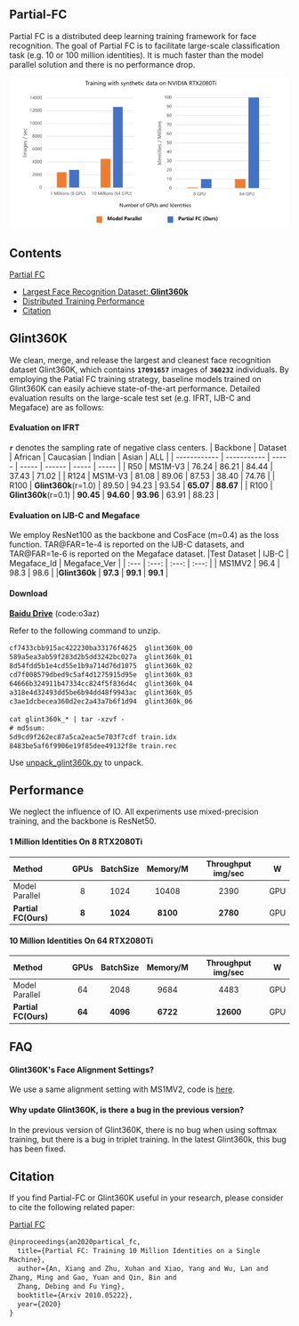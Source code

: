 ## Partial-FC
Partial FC is a distributed deep learning training framework for face recognition. The goal of Partial FC is to facilitate large-scale classification task (e.g. 10 or 100 million identities). It is much faster than the model parallel solution and there is no performance drop.

![Image text](https://github.com/nttstar/insightface-resources/blob/master/images/partial_speed1.png)


## Contents
[Partial FC](https://arxiv.org/abs/2010.05222)
- [Largest Face Recognition Dataset: **Glint360k**](#Glint360k)
- [Distributed Training Performance](#Performance)
- [Citation](#Citation)


## Glint360K
We clean, merge, and release the largest and cleanest face recognition dataset Glint360K, 
which contains **`17091657`** images of **`360232`** individuals. 
By employing the Patial FC training strategy, baseline models trained on Glint360K can easily achieve state-of-the-art performance. 
Detailed evaluation results on the large-scale test set (e.g. IFRT, IJB-C and Megaface) are as follows:

#### Evaluation on IFRT       
**`r`** denotes the sampling rate of negative class centers.
| Backbone     | Dataset            | African | Caucasian | Indian | Asian | ALL   |
| ------------ | -----------        | ----- | ----- | ------ | ----- | ----- |
| R50          | MS1M-V3            | 76.24 | 86.21 | 84.44  | 37.43 | 71.02 |
| R124         | MS1M-V3            | 81.08 | 89.06 | 87.53  | 38.40 | 74.76 |
| R100         | **Glint360k**(r=1.0)   | 89.50 | 94.23 | 93.54  | **65.07** | **88.67** |
| R100         | **Glint360k**(r=0.1)   | **90.45** | **94.60** | **93.96**  | 63.91 | 88.23 |

#### Evaluation on IJB-C and Megaface  
We employ ResNet100 as the backbone and CosFace (m=0.4) as the loss function.
TAR@FAR=1e-4 is reported on the IJB-C datasets, and TAR@FAR=1e-6 is reported on the Megaface dataset.
|Test Dataset        | IJB-C     | Megaface_Id  | Megaface_Ver |
| :---               | :---:     | :---:        | :---:        |
| MS1MV2             | 96.4      | 98.3         | 98.6         |
|**Glint360k** | **97.3**  | **99.1**     | **99.1**     |

#### Download
[**Baidu Drive**](https://pan.baidu.com/s/1GsYqTTt7_Dn8BfxxsLFN0w) (code:o3az)  


Refer to the following command to unzip.
```
cf7433cbb915ac422230ba33176f4625  glint360k_00
589a5ea3ab59f283d2b5dd3242bc027a  glint360k_01
8d54fdd5b1e4cd55e1b9a714d76d1075  glint360k_02
cd7f008579dbed9c5af4d1275915d95e  glint360k_03
64666b324911b47334cc824f5f836d4c  glint360k_04
a318e4d32493dd5be6b94dd48f9943ac  glint360k_05
c3ae1dcbecea360d2ec2a43a7b6f1d94  glint360k_06

cat glint360k_* | tar -xzvf -
# md5sum:
5d9cd9f262ec87a5ca2eac5e703f7cdf train.idx
8483be5af6f9906e19f85dee49132f8e train.rec
```
Use [unpack_glint360k.py](./unpack_glint360k.py) to unpack.

## Performance
We neglect the influence of IO. All experiments use mixed-precision training, and the backbone is ResNet50.
#### 1 Million Identities On 8 RTX2080Ti  

|Method                     | GPUs        | BatchSize     | Memory/M      | Throughput img/sec | W     |
| :---                      | :---:       | :---:         | :---:         | :---:              | :---: |
| Model Parallel            | 8           | 1024          | 10408         | 2390               | GPU   |
| **Partial FC(Ours)**      | **8**       | **1024**      | **8100**      | **2780**           | GPU   |
#### 10 Million Identities On 64 RTX2080Ti  

|Method                     | GPUs        | BatchSize     | Memory/M      | Throughput img/sec | W     |
| :---                      | :---:       | :---:         | :---:         | :---:              | :---: |
| Model Parallel            | 64          | 2048          | 9684          | 4483               | GPU   |
| **Partial FC(Ours)**      | **64**      | **4096**      | **6722**      | **12600**          | GPU   |

## FAQ
#### Glint360K's Face Alignment Settings?
We use a same alignment setting with MS1MV2, code is [here](https://github.com/deepinsight/insightface/issues/1286).

#### Why update Glint360K, is there a bug in the previous version?  
In the previous version of Glint360K, there is no bug when using softmax training, but there is a bug in triplet training. 
In the latest Glint360k, this bug has been fixed.


## Citation
If you find Partial-FC or Glint360K useful in your research, please consider to cite the following related paper: 

[Partial FC](https://arxiv.org/abs/2010.05222)
```
@inproceedings{an2020partical_fc,
  title={Partial FC: Training 10 Million Identities on a Single Machine},
  author={An, Xiang and Zhu, Xuhan and Xiao, Yang and Wu, Lan and Zhang, Ming and Gao, Yuan and Qin, Bin and
  Zhang, Debing and Fu Ying},
  booktitle={Arxiv 2010.05222},
  year={2020}
}
```





